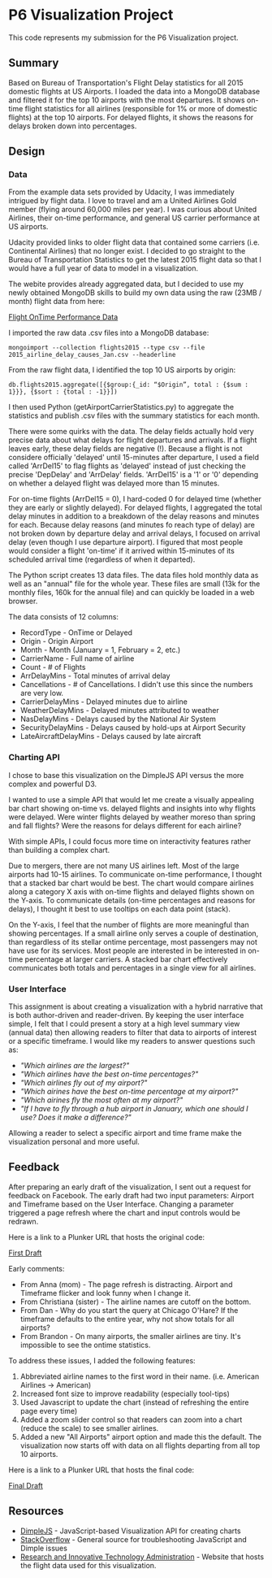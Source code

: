# P6 Visualization Project

This code represents my submission for the P6 Visualization project.


## Summary

Based on Bureau of Transportation's Flight Delay statistics for all 2015 domestic flights at US Airports.
I loaded the data into a MongoDB database and filtered it for the top 10 airports with the most departures.
It shows on-time flight statistics for all airlines (responsible for 1% or more of domestic flights) at the top 10 airports.
For delayed flights, it shows the reasons for delays broken down into percentages.

## Design

### Data

From the example data sets provided by Udacity, I was immediately intrigued by flight data. I love to travel and am a United Airlines Gold member (flying around 60,000 miles per year). I was curious about United Airlines, their on-time performance, and general US carrier performance at US airports.

Udacity provided links to older flight data that contained some carriers (i.e. Continental Airlines) that no longer exist. I decided to go straight to the Bureau of Transportation Statistics to get the latest 2015 flight data so that I would have a full year of data to model in a visualization.

The webite provides already aggregated data, but I decided to use my newly obtained MongoDB skills to build my own data using the raw (23MB / month) flight data from here:

[Flight OnTime Performance Data](http://www.transtats.bts.gov/DL_SelectFields.asp?Table_ID=236&DB_Short_Name=On-Time)

I imported the raw data .csv files into a MongoDB database:

`mongoimport --collection flights2015 --type csv --file 2015_airline_delay_causes_Jan.csv --headerline`

From the raw flight data, I identified the top 10 US airports by origin:

`db.flights2015.aggregate([{$group:{_id: “$Origin”, total : {$sum : 1}}}, {$sort : {total : -1}}])`

I then used Python (getAirportCarrierStatistics.py) to aggregate the statistics and publish .csv files with the summary statistics for each month. 

There were some quirks with the data. The delay fields actually hold very precise data about what delays for flight departures and arrivals. If a flight leaves early, these delay fields are negative (!). Because a flight is not considere officially 'delayed' until 15-minutes after departure, I used a field called 'ArrDel15' to flag flights as 'delayed' instead of just checking the precise 'DepDelay' and 'ArrDelay' fields. 'ArrDel15' is a '1' or '0' depending on whether a delayed flight was delayed more than 15 minutes.

For on-time flights (ArrDel15 = 0), I hard-coded 0 for delayed time (whether they are early or slightly delayed). For delayed flights, I aggregated the total delay minutes in addition to a breakdown of the delay reasons and minutes for each. Because delay reasons (and minutes fo reach type of delay) are not broken down by departure delay and arrival delays, I focused on arrival delay (even though I use departure airport). I figured that most people would consider a flight 'on-time' if it arrived within 15-minutes of its scheduled arrival time (regardless of when it departed).

The Python script creates 13 data files. The data files hold monthly data as well as an "annual" file for the whole year. These files are small (13k for the monthly files, 160k for the annual file) and can quickly be loaded in a web browser.

The data consists of 12 columns:

* RecordType - OnTime or Delayed
* Origin - Origin Airport
* Month - Month (January = 1, February = 2, etc.)
* CarrierName - Full name of airline
* Count - # of Flights
* ArrDelayMins - Total minutes of arrival delay
* Cancellations - # of Cancellations. I didn't use this since the numbers are very low.
* CarrierDelayMins - Delayed minutes due to airline
* WeatherDelayMins - Delayed minutes attributed to weather
* NasDelayMins - Delays caused by the National Air System
* SecurityDelayMins - Delays caused by hold-ups at Airport Security
* LateAircraftDelayMins - Delays caused by late aircraft


### Charting API

I chose to base this visualization on the DimpleJS API versus the more complex and powerful D3. 

I wanted to use a simple API that would let me create a visually appealing bar chart showing on-time vs. delayed flights and insights into why flights were delayed. Were winter flights delayed by weather moreso than spring and fall flights? Were the reasons for delays different for each airline? 

With simple APIs, I could focus more time on interactivity features rather than building a complex chart.

Due to mergers, there are not many US airlines left. Most of the large airports had 10-15 airlines. To communicate on-time performance, I thought that a stacked bar chart would be best. The chart would compare airlines along a category X axis with on-time flights and delayed flights shown on the Y-axis. To communicate details (on-time percentages and reasons for delays), I thought it best to use tooltips on each data point (stack).

On the Y-axis, I feel that the number of flights are more meaningful than showing percentages. If a small airline only serves a couple of destination, than regardless of its stellar ontime percentage, most passengers may not have use for its services. Most people are interested in be interested in on-time percentage at larger carriers. A stacked bar chart effectively communicates both totals and percentages in a single view for all airlines.

### User Interface

This assignment is about creating a visualization with a hybrid narrative that is both author-driven and reader-driven. By keeping the user interface simple, I felt that I could present a story at a high level summary view (annual data) then allowing readers to filter that data to airports of interest or a specific timeframe. I would like my readers to answer questions such as:

* *"Which airlines are the largest?"*
* *"Which airlines have the best on-time percentages?"*
* *"Which airlines fly out of my airport?"*
* *"Which airines have the best on-time percentage at my airport?"*
* *"Which airines fly the most often at my airport?"*
* *"If I have to fly through a hub airport in January, which one should I use? Does it make a difference?"*

Allowing a reader to select a specific airport and time frame make the visualization personal and more useful.

## Feedback

After preparing an early draft of the visualization, I sent out a request for feedback on Facebook. The early draft had two input parameters: Airport and Timeframe based on the User Interface. Changing a parameter triggered a page refresh where the chart and input controls would be redrawn.

Here is a link to a Plunker URL that hosts the original code:

[First Draft](https://plnkr.co/edit/jgJ0xviNmN3QDkMoz2l8?p=preview)

Early comments:

* From Anna (mom) - The page refresh is distracting. Airport and Timeframe flicker and look funny when I change it.
* From Christiana (sister) - The airline names are cutoff on the bottom.
* From Dan - Why do you start the query at Chicago O'Hare? If the timeframe defaults to the entire year, why not show totals for all airports?
* From Brandon - On many airports, the smaller airlines are tiny. It's impossible to see the ontime statistics.

To address these issues, I added the following features:

1. Abbreviated airline names to the first word in their name. (i.e. American Airlines -> American)
2. Increased font size to improve readability (especially tool-tips)
3. Used Javascript to update the chart (instead of refreshing the entire page every time)
4. Added a zoom slider control so that readers can zoom into a chart (reduce the scale) to see smaller airlines.
5. Added a new "All Airports" airport option and made this the default. The visualization now starts off with data on all flights departing from all top 10 airports.

Here is a link to a Plunker URL that hosts the final code:

[Final Draft](https://plnkr.co/edit/guZWcsDBUdvZvm8dAfWE?p=preview)

## Resources

* [DimpleJS](http://dimplejs.org) - JavaScript-based Visualization API for creating charts
* [StackOverflow](http://www.stackoverflow.com/) - General source for troubleshooting JavaScript and Dimple issues
* [Research and Innovative Technology Administration](http://www.rita.dot.gov) - Website that hosts the flight data used for this visualization.

